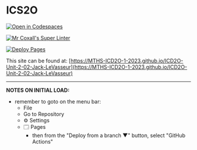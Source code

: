 # ICS2O

[![Open in Codespaces](https://classroom.github.com/assets/launch-codespace-7f7980b617ed060a017424585567c406b6ee15c891e84e1186181d67ecf80aa0.svg)](https://classroom.github.com/open-in-codespaces?assignment_repo_id=14211797)

[![Mr Coxall's Super Linter](https://github.com/MTHS-ICD2O-1-2023/ICD2O-Unit-2-02-Jack-LeVasseur/workflows/Mr%20Coxall's%20Super%20Linter/badge.svg)](https://github.com/MTHS-ICD2O-1-2023/ICD2O-Unit-2-02-Jack-LeVasseur/actions)

[![Deploy Pages](https://github.com/MTHS-ICD2O-1-2023/ICD2O-Unit-2-02-Jack-LeVasseur/workflows/Deploy%20Pages/badge.svg)](https://github.com/MTHS-ICD2O-1-2023/ICD2O-Unit-2-02-Jack-LeVasseur/actions)

This site can be found at: [https://MTHS-ICD2O-1-2023.github.io/ICD2O-Unit-2-02-Jack-LeVasseur](https://MTHS-ICD2O-1-2023.github.io/ICD2O-Unit-2-02-Jack-LeVasseur)

---

**NOTES ON INITIAL LOAD:**
- remember to goto on the menu bar:
  - File
  - Go to Repository
  - ⚙ Settings
  - 🗔 Pages
    - then from the "Deploy from a branch ▼" button, select "GitHub Actions"
